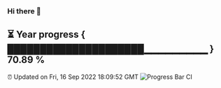 ### Hi there 👋
⏳ Year progress { █████████████████████▁▁▁▁▁▁▁▁▁ } 70.89 %
---
⏰ Updated on Fri, 16 Sep 2022 18:09:52 GMT
![Progress Bar CI](https://github.com/Moyi321/Moyi321/workflows/Progress%20Bar%20CI/badge.svg)

